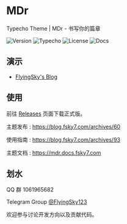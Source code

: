 # MDr

Typecho Theme | MDr - 书写你的篇章

![Version](https://img.shields.io/badge/version-Petals-e16b8c.svg?style=flat)
![Typecho](https://img.shields.io/badge/Typecho-1.1%2B-467b96.svg?style=flat)
![License](https://img.shields.io/badge/license-MIT-orange.svg?style=flat)
![Docs](https://github.com/FlyingSky-CN/MDr-docs/workflows/docs%20publish/badge.svg?branch=master)

## 演示

- [FlyingSky's Blog](https://blog.fsky7.com)

## 使用

前往 [Releases](https://github.com/FlyingSky-CN/MDr/releases) 页面下载正式版。

主题发布 : <https://blog.fsky7.com/archives/60>

使用指南 : <https://blog.fsky7.com/archives/93>

主题文档 : <https://mdr.docs.fsky7.com>

## 划水

QQ 群 1061965682 

Telegram Group [@FlyingSky123](https://t.me/FlyingSky123)

欢迎参与讨论开发方向以及贡献代码。
